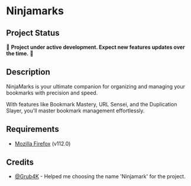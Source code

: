 # Ninjamarks

## Project Status

🚧 **Project under active development. Expect new features updates over the time.** 🚧

## Description

NinjaMarks is your ultimate companion for organizing and managing your bookmarks with precision and speed.

With features like Bookmark Mastery, URL Sensei, and the Duplication Slayer, you'll master bookmark management effortlessly.

## Requirements

* [Mozilla Firefox](https://www.mozilla.org/en-US/firefox/) (v112.0)

## Credits

* [@Grub4K](https://github.com/Grub4K) - Helped me choosing the name 'Ninjamark' for the project.
